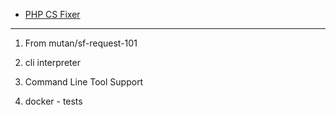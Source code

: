 
* [PHP CS Fixer](doc/cs-fixer.md)

***

1) From mutan/sf-request-101

2) cli interpreter
3) Command Line Tool Support
4) docker - tests